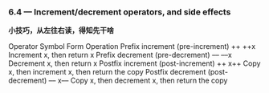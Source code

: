 ### 6.4 — Increment/decrement operators, and side effects


**小技巧，从左往右读，得知先干啥**

Operator	                      Symbol	Form	        Operation
Prefix increment (pre-increment)	++	    ++x	        Increment x, then return x
Prefix decrement (pre-decrement)	––	    ––x	        Decrement x, then return x
Postfix increment (post-increment)	++	    x++	        Copy x, then increment x, then return the copy
Postfix decrement (post-decrement)	––	    x––	        Copy x, then decrement x, then return the copy
